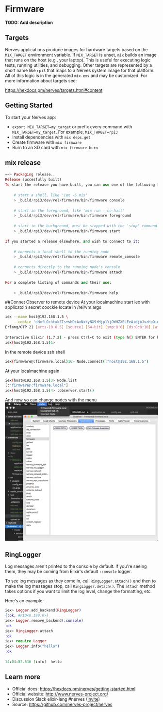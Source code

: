 # Firmware

**TODO: Add description**

## Targets

Nerves applications produce images for hardware targets based on the
`MIX_TARGET` environment variable. If `MIX_TARGET` is unset, `mix` builds an
image that runs on the host (e.g., your laptop). This is useful for executing
logic tests, running utilities, and debugging. Other targets are represented by
a short name like `rpi3` that maps to a Nerves system image for that platform.
All of this logic is in the generated `mix.exs` and may be customized. For more
information about targets see:

https://hexdocs.pm/nerves/targets.html#content

## Getting Started

To start your Nerves app:
  * `export MIX_TARGET=my_target` or prefix every command with
    `MIX_TARGET=my_target`. For example, `MIX_TARGET=rpi3`
  * Install dependencies with `mix deps.get`
  * Create firmware with `mix firmware`
  * Burn to an SD card with `mix firmware.burn`

## mix release
```elixir
==> Packaging release..
Release succesfully built!
To start the release you have built, you can use one of the following tasks:

    # start a shell, like 'iex -S mix'
    > _build/rpi3/dev/rel/firmware/bin/firmware console

    # start in the foreground, like 'mix run --no-halt'
    > _build/rpi3/dev/rel/firmware/bin/firmware foreground

    # start in the background, must be stopped with the 'stop' command
    > _build/rpi3/dev/rel/firmware/bin/firmware start

If you started a release elsewhere, and wish to connect to it:

    # connects a local shell to the running node
    > _build/rpi3/dev/rel/firmware/bin/firmware remote_console

    # connects directly to the running node's console
    > _build/rpi3/dev/rel/firmware/bin/firmware attach

For a complete listing of commands and their use:

    > _build/rpi3/dev/rel/firmware/bin/firmware help
```


##Connet Observer to remote device 
At your localmachine start iex with applicatoin secret coockie locate in /rel/vm.args

```bash
iex --name host@192.168.1.5 \
    --cookie 'dHxfLOchtxkZIs+shDcAxNxkyNX9+Mjp1YjOWHZXELEeAidjbJvzHpOiwvjrf6oX'
Erlang/OTP 21 [erts-10.0.5] [source] [64-bit] [smp:8:8] [ds:8:8:10] [async-threads:1] [hipe]

Interactive Elixir (1.7.2) - press Ctrl+C to exit (type h() ENTER for help)
iex(host@192.168.1.5)1>
```

In the remote device ssh shell

```bash
iex(firmware@:firmware.local)16> Node.connect(:"host@192.168.1.5")
```

At your localmachine again

```bash
iex(host@192.168.1.5)3> Node.list
[:"firmware@:firmware.local"]
iex(host@192.168.1.5)4> :observer.start()   
```
And now yo can change nodes with the menu ![:observer](../docs/imgs/observer.png)

## RingLogger
Log messages aren't printed to the console by default. If you're seeing them,
they may be coming from Elixir's default `:console` logger.

To see log messages as they come in, call `RingLogger.attach()` and
then to make the log messages stop, call `RingLogger.detach()`. The
`attach` method takes options if you want to limit the log level, change the
formatting, etc.

Here's an example:

```elixir
iex> Logger.add_backend(RingLogger)
{:ok, #PID<0.199.0>}
iex> Logger.remove_backend(:console)
:ok
iex> RingLogger.attach
:ok
iex> require Logger
iex> Logger.info("hello")
:ok

14:04:52.516 [info]  hello
```

## Learn more

  * Official docs: https://hexdocs.pm/nerves/getting-started.html
  * Official website: http://www.nerves-project.org/
  * Discussion Slack elixir-lang #nerves ([Invite](https://elixir-slackin.herokuapp.com/))
  * Source: https://github.com/nerves-project/nerves
